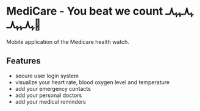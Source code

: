 # MediCare - You beat we count ﮩ٨ـﮩﮩ٨ـ🖤ﮩ٨ـﮩﮩ٨ـ

Mobile application of the Medicare health watch.

## Features

- secure user login system
- visualize your heart rate, blood oxygen level and temperature
- add your emergency contacts
- add your personal doctors
- add your medical reminders